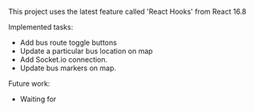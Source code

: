 This project uses the latest feature called 'React Hooks' from React 16.8

Implemented tasks:
- Add bus route toggle buttons
- Update a particular bus location on map
- Add Socket.io connection.
- Update bus markers on map.

Future work:
- Waiting for 
